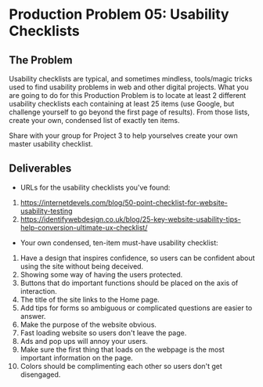 # Production Problem 05: Usability Checklists

## The Problem

Usability checklists are typical, and sometimes mindless, tools/magic tricks used to find usability
problems in web and other digital projects. What you are going to do for this Production Problem is
to locate at least 2 different usability checklists each containing at least 25 items (use Google,
but challenge yourself to go beyond the first page of results). From those lists, create your own,
condensed list of exactly ten items.

Share with your group for Project 3 to help yourselves create
your own master usability checklist.

## Deliverables

* URLs for the usability checklists you've found:

1. https://internetdevels.com/blog/50-point-checklist-for-website-usability-testing
2. https://identifywebdesign.co.uk/blog/25-key-website-usability-tips-help-conversion-ultimate-ux-checklist/

* Your own condensed, ten-item must-have usability checklist:

1. Have a design that inspires confidence, so users can be confident about using the site without being deceived.
2. Showing some way of having the users protected.
3. Buttons that do important functions should be placed on the axis of interaction.
4. The title of the site links to the Home page.
5. Add tips for forms so ambiguous or complicated questions are easier to answer.
6. Make the purpose of the website obvious.
7. Fast loading website so users don't leave the page.
8. Ads and pop ups will annoy your users.
9. Make sure the first thing that loads on the webpage is the most important information on the page.
10. Colors should be complimenting each other so users don't get disengaged.
